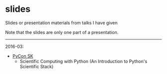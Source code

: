 # slides
Slides or presentation materials from talks I have given

Note that the slides are only one part of a presentation.

---

2016-03:
  - [PyCon SK](https://pycon.sk/en/index.html)
    - Scientific Computing with Python (An Introduction to Python's 
  Scientific Stack)
